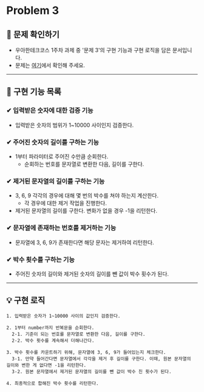 # Problem 3   


## 👀 문제 확인하기  
- 우아한테크코스 1주차 과제 중 '문제 3'의 구현 기능과 구현 로직을 담은 문서입니다.
- 문제는 [여기](https://github.com/woowacourse-precourse/java-onboarding/blob/main/docs/PROBLEM3.md)에서 확인해 주세요.

---

## 🌟 구현 기능 목록  

### ✔ 입력받은 숫자에 대한 검증 기능
- 입력받은 숫자의 범위가 1~10000 사이인지 검증한다.

### ✔ 주어진 숫자의 길이를 구하는 기능
- 1부터 파라미터로 주어진 수만큼 순회한다.
  - 순회하는 번호를 문자열로 변환한 다음, 길이를 구한다.

### ✔ 제거된 문자열의 길이를 구하는 기능
- 3, 6, 9 각각의 경우에 대해 몇 번의 박수를 쳐야 하는지 계산한다.
  - 각 경우에 대한 제거 작업을 진행한다.
- 제거된 문자열의 길이를 구한다. 변화가 없을 경우 -1을 리턴한다.

### ✔ 문자열에 존재하는 번호를 제거하는 기능
- 문자열에 3, 6, 9가 존재한다면 해당 문자는 제거하여 리턴한다.

### ✔ 박수 횟수를 구하는 기능
- 주어진 숫자의 길이와 제거된 숫자의 길이를 뺀 값이 박수 횟수가 된다.

---

## 💡 구현 로직
~~~
1. 입력받은 숫자가 1~10000 사이의 값인지 검증한다.

2. 1부터 number까지 반복문을 순회한다.  
  2-1. 기준이 되는 번호를 문자열로 변환한 다음, 길이를 구한다.  
  2-2. 박수 횟수를 계속해서 더해나간다.

3. 박수 횟수를 카운트하기 위해, 문자열에 3, 6, 9가 들어있는지 체크한다.
  3-1. 만약 들어간다면 문자열에서 각각을 제거 후 길이를 구한다. 이때, 원본 문자열의 길이와 변한 게 없다면 -1을 리턴한다. 
  3-2. 원본 문자열에서 제거된 문자열의 길이를 뺀 값이 박수 친 횟수가 된다.
    
4. 최종적으로 합해진 박수 횟수를 리턴한다.
~~~
